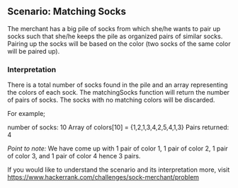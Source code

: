 ## Scenario: Matching Socks

The merchant has a big pile of socks from which she/he wants to pair up socks such that she/he keeps the pile as organized pairs of similar socks. Pairing up the socks will be based on the color (two socks of the same color will be paired up).

### Interpretation

There is a total number of socks found in the pile and an array representing the colors of each sock. The matchingSocks function will return the number of pairs of socks. The socks with no matching colors will be discarded.

For example;

  number of socks: 10
  Array of colors[10] = {1,2,1,3,4,2,5,4,1,3}
  Pairs returned: 4

*Point to note:* We have come up with 1 pair of color 1, 1 pair of color 2, 1 pair of color 3, and 1 pair of color 4 hence 3 pairs.

If you would like to understand the scenario and its interpretation more, visit https://www.hackerrank.com/challenges/sock-merchant/problem
